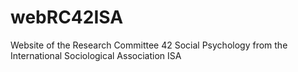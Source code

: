 # webRC42ISA
Website of the Research Committee 42 Social Psychology from the International Sociological Association ISA
